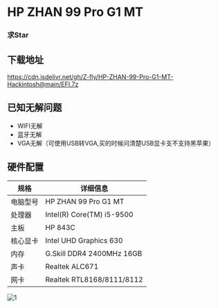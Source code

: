 # HP ZHAN 99 Pro G1 MT
### 求Star

## 下载地址
https://cdn.jsdelivr.net/gh/Z-fly/HP-ZHAN-99-Pro-G1-MT-Hackintosh@main/EFI.7z

## 已知无解问题
- WIFI无解
- 蓝牙无解
- VGA无解（可使用USB转VGA,买的时候问清楚USB显卡支不支持黑苹果）

## 硬件配置
| 规格      | 详细信息 |
| -------- | ------- |
| 电脑型号 | HP ZHAN 99 Pro G1 MT |
| 处理器   | Intel(R) Core(TM) i5-9500  |
| 主板   | HP 843C  |
| 核心显卡  | Intel UHD Graphics 630 |
| 内存     | G.Skill DDR4 2400MHz 16GB |
| 声卡     | Realtek ALC671 |
| 网卡     | Realtek RTL8168/8111/8112 |

![1](https://user-images.githubusercontent.com/10470892/99472465-9e67f600-2983-11eb-93ad-5c5bdf8c677c.jpg)
